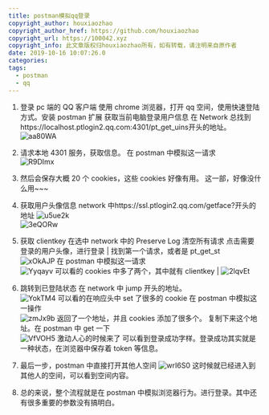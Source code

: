 ```yaml
---
title: postman模拟qq登录
copyright_author: houxiaozhao
copyright_author_href: https://github.com/houxiaozhao
copyright_url: https://100042.xyz
copyright_info: 此文章版权归houxiaozhao所有，如有转载，请注明来自原作者
date: 2019-10-16 10:07:26.0
categories:
tags:
  - postman
  - qq
---
```


1. 登录 pc 端的 QQ 客户端 使用 chrome 浏览器，打开 qq 空间，使用快速登陆方式。安装 postman 扩展 获取当前电脑登录用户信息 在 Network 总找到https://localhost.ptlogin2.qq.com:4301/pt_get_uins开头的地址。
   ![aa80WA](https://cdn.jsdelivr.net/gh/houxiaozhao/imageLibrary@master/uPic/2023/06/13/aa80WA.png)
2. 请求本地 4301 服务，获取信息。 在 postman 中模拟这一请求  
   ![R9DImx](https://cdn.jsdelivr.net/gh/houxiaozhao/imageLibrary@master/uPic/2023/06/13/R9DImx.png)
3. 然后会保存大概 20 个 cookies，这些 cookies 好像有用。 这一部，好像没什么用~~~
4. 获取用户头像信息
   network 中https://ssl.ptlogin2.qq.com/getface?开头的地址
   ![u5ue2k](https://cdn.jsdelivr.net/gh/houxiaozhao/imageLibrary@master/uPic/2023/06/13/u5ue2k.png)  
   ![3eQORw](https://cdn.jsdelivr.net/gh/houxiaozhao/imageLibrary@master/uPic/2023/06/13/3eQORw.png)
5. 获取 clientkey 在选中 network 中的 Preserve Log 清空所有请求 点击需要登录的用户头像，进行登录 |
   找到第一个请求，或者是 pt_get_st  
    ![xOkAJP](https://cdn.jsdelivr.net/gh/houxiaozhao/imageLibrary@master/uPic/2023/06/13/xOkAJP.png)
   在 postman 中模拟这一请求  
    ![Yyqayv](https://cdn.jsdelivr.net/gh/houxiaozhao/imageLibrary@master/uPic/2023/06/13/Yyqayv.png)
   可以看的 cookies 中多了两个，其中就有 clientkey |
   ![2lqvEt](https://cdn.jsdelivr.net/gh/houxiaozhao/imageLibrary@master/uPic/2023/06/13/2lqvEt.png)

6. 跳转到已登陆状态 在 network 中 jump 开头的地址。  
    ![YokTM4](https://cdn.jsdelivr.net/gh/houxiaozhao/imageLibrary@master/uPic/2023/06/13/YokTM4.png)
   可以看的在响应头中 set 了很多的 cookie
   在 postman 中模拟这一操作  
    ![zmJx9b](https://cdn.jsdelivr.net/gh/houxiaozhao/imageLibrary@master/uPic/2023/06/13/zmJx9b.png)
   返回了一个地址，并且 cookies 添加了很多个。 复制下来这个地址。在 postman 中 get 一下  
   ![VfVOH5](https://cdn.jsdelivr.net/gh/houxiaozhao/imageLibrary@master/uPic/2023/06/13/VfVOH5.png)
   激动人心的时候来了 可以看到登录成功字样。登录成功其实就是一种状态，在浏览器中保存着 token 等信息。
7. 最后一步，postman 中直接打开其他人空间
   ![wrI6S0](https://cdn.jsdelivr.net/gh/houxiaozhao/imageLibrary@master/uPic/2023/06/13/wrI6S0.png)
   这时候就已经进入到其他人的空间，可以看到空间内容。
8. 总的来说，整个流程就是在 postman 中模拟浏览器行为。进行登录。其中还有很多重要的参数没有搞明白。
